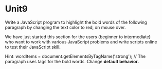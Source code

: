 # Unit9
Write a JavaScript program to highlight the bold words of the following paragraph by changing the text color to red, on mouse over. 

We have just started this section for the users (beginner to intermediate) who want to work with various JavaScript problems and write 
scripts online to test their JavaScript skill.   


Hint: wordItems = document.getElementsByTagName('strong'); // The paragraph uses <strong></strong> tags for the bold words. 
Change <strong> default behavior. 
